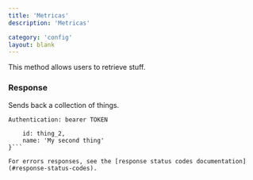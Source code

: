 ```yaml
---
title: 'Metricas'
description: 'Metricas'

category: 'config'
layout: blank
---
```


This method allows users to retrieve stuff.

### Response

Sends back a collection of things.

```Authentication: bearer TOKEN```
```{
    id: thing_2,
    name: 'My second thing'
}```

For errors responses, see the [response status codes documentation](#response-status-codes).